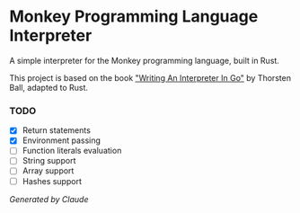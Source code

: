 # Monkey Programming Language Interpreter

A simple interpreter for the Monkey programming language, built in Rust.

This project is based on the book ["Writing An Interpreter In Go"](https://interpreterbook.com/) by Thorsten Ball, adapted to Rust.

### TODO
- [x] Return statements
- [x] Environment passing
- [ ] Function literals evaluation
- [ ] String support
- [ ] Array support
- [ ] Hashes support

*Generated by Claude*
